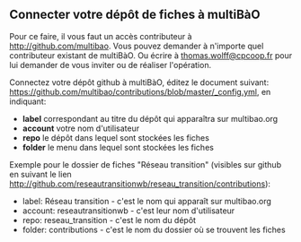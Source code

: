 ## Connecter votre dépôt de fiches à multiBàO

Pour ce faire, il vous faut un accès contributeur à http://github.com/multibao. Vous pouvez demander à n'importe quel contributeur existant de multiBàO. Ou écrire à thomas.wolff@cpcoop.fr pour lui demander de vous inviter ou de réaliser l'opération.

Connectez votre dépôt github à multiBàO, éditez le document suivant: https://github.com/multibao/contributions/blob/master/_config.yml, en indiquant:
 * **label** correspondant au titre du dépôt qui apparaîtra sur multibao.org
 * **account** votre nom d'utilisateur
 * **repo** le dépôt dans lequel sont stockées les fiches
 * **folder** le menu dans lequel sont stockées les fiches

Exemple pour le dossier de fiches "Réseau transition" (visibles sur github en suivant le lien http://github.com/reseautransitionwb/reseau_transition/contributions):

* label: Réseau transition - c'est le nom qui apparaît sur multibao.org 
* account: reseautransitionwb - c'est leur nom d'utilisateur
* repo: reseau_transition - c'est le nom du dépôt
* folder: contributions - c'est le nom du dossier où se trouvent les fiches
